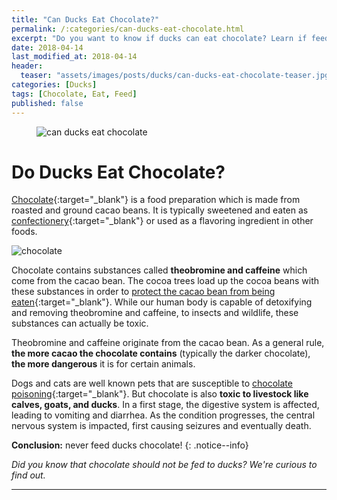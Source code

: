 ```yaml
---
title: "Can Ducks Eat Chocolate?"
permalink: /:categories/can-ducks-eat-chocolate.html
excerpt: "Do you want to know if ducks can eat chocolate? Learn if feeding chocolate is healthy for a duck."
date: 2018-04-14
last_modified_at: 2018-04-14
header:
  teaser: "assets/images/posts/ducks/can-ducks-eat-chocolate-teaser.jpg"
categories: [Ducks]
tags: [Chocolate, Eat, Feed]
published: false
---
```


<figure>
  <img src="{{ site.url }}/assets/images/posts/ducks/can-ducks-eat-chocolate.jpg" alt="can ducks eat chocolate" class="title-banner">
</figure>

# Do Ducks Eat Chocolate?

[Chocolate](https://en.wikipedia.org/wiki/Chocolate){:target="_blank"} is a food preparation which is made from roasted and ground cacao beans. It is typically sweetened and eaten as [confectionery](https://en.wikipedia.org/wiki/Confectionery){:target="_blank"} or used as a flavoring ingredient in other foods.

<img src="{{ site.url }}/assets/images/posts/food/chocolate.jpg" alt="chocolate" class="align-right">

Chocolate contains substances called **theobromine and caffeine** which come from the cacao bean. The cocoa trees load up the cocoa beans with these substances in order to [protect the cacao bean from being eaten](http://www.amanochocolate.com/articles/how-much-caffeine-is-in-chocolate/){:target="_blank"}. While our human body is capable of detoxifying and removing theobromine and caffeine, to insects and wildlife, these substances can actually be toxic.

Theobromine and caffeine originate from the cacao bean. As a general rule, **the more cacao the chocolate contains** (typically the darker chocolate), **the more dangerous** it is for certain animals.

Dogs and cats are well known pets that are susceptible to [chocolate poisoning](http://askdrlouise.com/blog/the-dark-side-of-chocolate/){:target="_blank"}. But chocolate is also **toxic to livestock like calves, goats, and ducks**. In a first stage, the digestive system is affected, leading to vomiting and diarrhea. As the condition progresses, the central nervous system is impacted, first causing seizures and eventually death.

**Conclusion:** never feed ducks chocolate!
{: .notice--info}

_Did you know that chocolate should not be fed to ducks? We're curious to find out._

---
